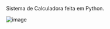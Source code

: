 Sistema de Calculadora feita em Python.

![image](https://github.com/tiagogorridev/CALCULADORA-PYTHON/assets/155651809/e5b8b5e7-c392-4e3e-b604-1872bd27913a)
